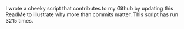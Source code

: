 I wrote a cheeky script that contributes to my Github by updating this ReadMe to illustrate why more than commits matter. This script has run 3215 times.